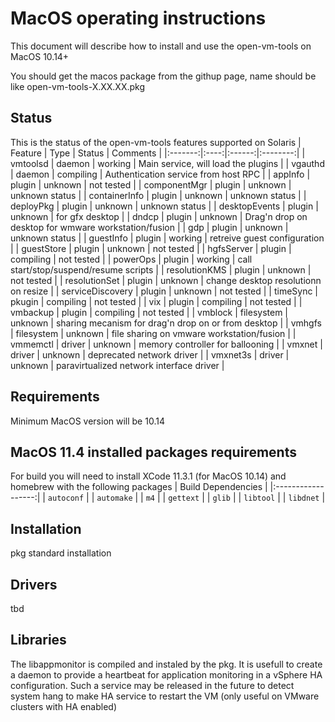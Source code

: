 MacOS operating instructions
============================
This document will describe how to install and use the open-vm-tools on MacOS 10.14+

You should get the macos package from the githup page, name should be like open-vm-tools-X.XX.XX.pkg

Status
------
This is the status of the open-vm-tools features supported on Solaris
| Feature | Type | Status | Comments |
|:-------:|:----:|:------:|:--------:|
| vmtoolsd | daemon | working | Main service, will load the plugins |
| vgauthd | daemon | compiling | Authentication service from host RPC |
| appInfo | plugin | unknown | not tested |
| componentMgr | plugin | unknown | unknown status |
| containerInfo | plugin | unknown | unknown status |
| deployPkg | plugin | unknown | unknown status |
| desktopEvents | plugin | unknown | for gfx desktop |
| dndcp | plugin | unknown | Drag'n drop on desktop for wmware workstation/fusion |
| gdp | plugin | unknown | unknown status |
| guestInfo | plugin | working | retreive guest configuration |
| guestStore | plugin | unknown | not tested |
| hgfsServer | plugin | compiling | not tested |
| powerOps | plugin | working | call start/stop/suspend/resume scripts |
| resolutionKMS | plugin | unknown | not tested |
| resolutionSet | plugin | unknown | change desktop resolutionn on resize |
| serviceDiscovery | plugin | unknown | not tested |
| timeSync | pkugin | compiling | not tested |
| vix | plugin | compiling | not tested |
| vmbackup | plugin | compiling | not tested |
| vmblock | filesystem | unknown | sharing mecanism for drag'n drop on or from desktop |
| vmhgfs | filesystem | unknown | file sharing on vmware workstation/fusion |
| vmmemctl | driver | unknown | memory controller for ballooning |
| vmxnet | driver | unknown | deprecated network driver |
| vmxnet3s | driver | unknown | paravirtualized network interface driver |

Requirements
------------
Minimum MacOS version will be 10.14

## MacOS 11.4 installed packages requirements
For build you will need to install XCode 11.3.1 (for MacOS 10.14) and homebrew with the following packages
| Build Dependencies | 
|:------------------:|
| `autoconf` |
| `automake` |
| `m4` |
| `gettext` | 
| `glib` |
| `libtool` |
| `libdnet` |


Installation
------------
pkg standard installation

Drivers
-------
tbd

Libraries
---------
The libappmonitor is compiled and instaled by the pkg. It is usefull to create a daemon to provide a heartbeat
for application monitoring in a vSphere HA configuration. Such a service may be released in the future to
detect system hang to make HA service to restart the VM (only useful on VMware clusters with HA enabled)
